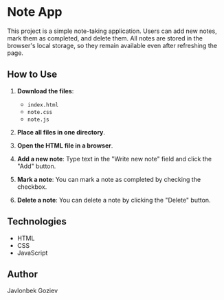 # Note App

This project is a simple note-taking application. Users can add new notes, mark them as completed, and delete them. All notes are stored in the browser's local storage, so they remain available even after refreshing the page.

## How to Use

1. **Download the files**:
   - `index.html`
   - `note.css`
   - `note.js`

2. **Place all files in one directory**.

3. **Open the HTML file in a browser**.

4. **Add a new note**: Type text in the "Write new note" field and click the "Add" button.

5. **Mark a note**: You can mark a note as completed by checking the checkbox.

6. **Delete a note**: You can delete a note by clicking the "Delete" button.

## Technologies

- HTML
- CSS
- JavaScript

## Author

Javlonbek Goziev

